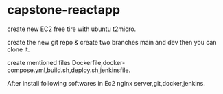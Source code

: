 # capstone-reactapp

create new EC2 free tire with ubuntu t2micro.

create the new git repo & create two branches main and dev then you can clone it.

create mentioned files Dockerfile,docker-compose.yml,build.sh,deploy.sh,jenkinsfile.

After install following softwares in Ec2   nginx server,git,docker,jenkins.
